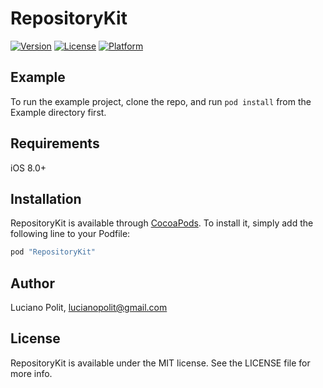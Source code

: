 # RepositoryKit

[![Version](https://img.shields.io/cocoapods/v/RepositoryKit.svg?style=flat)](http://cocoapods.org/pods/RepositoryKit)
[![License](https://img.shields.io/cocoapods/l/RepositoryKit.svg?style=flat)](http://cocoapods.org/pods/RepositoryKit)
[![Platform](https://img.shields.io/cocoapods/p/RepositoryKit.svg?style=flat)](http://cocoapods.org/pods/RepositoryKit)

## Example

To run the example project, clone the repo, and run `pod install` from the Example directory first.

## Requirements

iOS 8.0+

## Installation

RepositoryKit is available through [CocoaPods](http://cocoapods.org). To install
it, simply add the following line to your Podfile:

```ruby
pod "RepositoryKit"
```

## Author

Luciano Polit, lucianopolit@gmail.com

## License

RepositoryKit is available under the MIT license. See the LICENSE file for more info.
